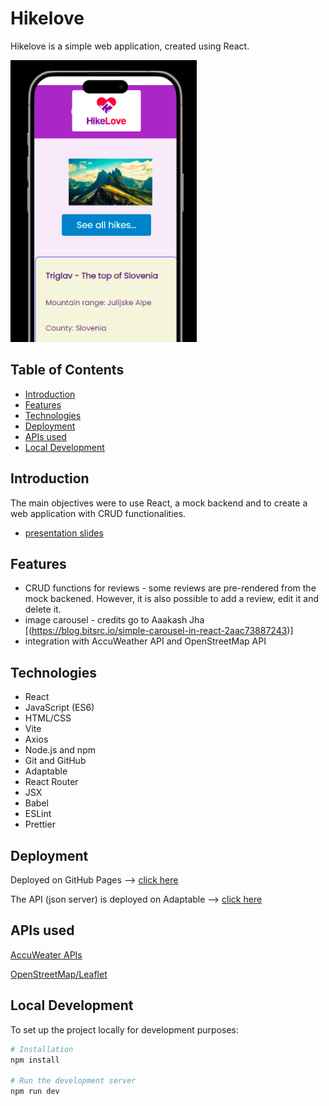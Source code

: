 # Hikelove

Hikelove is a simple web application, created using React.

![Hikelove](./public/iframe.png)

## Table of Contents

- [Introduction](#introduction)
- [Features](#features)
- [Technologies](#technologies)
- [Deployment](#deployment)
- [APIs used](#apis-used)
- [Local Development](#local-development)


## Introduction

The main objectives were to use React, a mock backend and to create a web application with CRUD functionalities.

- [presentation slides](https://docs.google.com/presentation/d/1F-kHrW5AczjasIT3nruo4KDeuP5JtwIp3Yiv9CvE-k4/edit#slide=id.g1f88252dc4_0_1535)

## Features

- CRUD functions for reviews - some reviews are pre-rendered from the mock backened. However, it is also possible to add a review, edit it and delete it.
- image carousel - credits go to Aaakash Jha [(https://blog.bitsrc.io/simple-carousel-in-react-2aac73887243)]
- integration with AccuWeather API and OpenStreetMap API

## Technologies

- React
- JavaScript (ES6)
- HTML/CSS
- Vite
- Axios
- Node.js and npm
- Git and GitHub
- Adaptable
- React Router
- JSX
- Babel
- ESLint
- Prettier


## Deployment

Deployed on GitHub Pages -->
[click here](https://pikkukurkku.github.io/react_project/#/)

The API (json server) is deployed on Adaptable -->
[click here](https://json-server.adaptable.app/)

## APIs used
[AccuWeater APIs](https://developer.accuweather.com/)

[OpenStreetMap/Leaflet](https://leafletjs.com/)

## Local Development

To set up the project locally for development purposes:

```bash
# Installation
npm install

# Run the development server
npm run dev